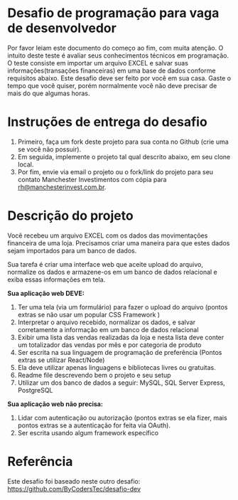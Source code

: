 # Desafio de programação para vaga de desenvolvedor

Por favor leiam este documento do começo ao fim, com muita atenção.
O intuito deste teste é avaliar seus conhecimentos técnicos em programação.
O teste consiste em importar um arquivo EXCEL e salvar suas informações(transações financeiras) em uma base de dados conforme requisitos abaixo.
Este desafio deve ser feito por você em sua casa. Gaste o tempo que você quiser, porém normalmente você não deve precisar de mais do que algumas horas.

# Instruções de entrega do desafio

1. Primeiro, faça um fork deste projeto para sua conta no Github (crie uma se você não possuir).
2. Em seguida, implemente o projeto tal qual descrito abaixo, em seu clone local.
3. Por fim, envie via email o projeto ou o fork/link do projeto para seu contato Manchester Investimentos com cópia para rh@manchesterinvest.com.br.

# Descrição do projeto

Você recebeu um arquivo EXCEL com os dados das movimentações financeira de uma loja.
Precisamos criar uma maneira para que estes dados sejam importados para um banco de dados.

Sua tarefa é criar uma interface web que aceite upload do arquivo, normalize os dados e armazene-os em um banco de dados relacional e exiba essas informações em tela.

**Sua aplicação web DEVE:**

1. Ter uma tela (via um formulário) para fazer o upload do arquivo (pontos extras se não usar um popular CSS Framework )
2. Interpretar o arquivo recebido, normalizar os dados, e salvar corretamente a informação em um banco de dados relacional
3. Exibir uma lista das vendas realizadas da loja e nesta lista deve conter um totalizador das vendas por mês e por categoria de produto
4. Ser escrita na sua linguagem de programação de preferência (Pontos extras se utilizar React/Node)
5. Ela deve utilizar apenas linguagens e bibliotecas livres ou gratuitas.
6. Readme file descrevendo bem o projeto e seu setup
7. Utilizar um dos banco de dados a seguir: MySQL, SQL Server Express, PostgreSQL

**Sua aplicação web não precisa:**

1. Lidar com autenticação ou autorização (pontos extras se ela fizer, mais pontos extras se a autenticação for feita via OAuth).
2. Ser escrita usando algum framework específico

# Referência

Este desafio foi baseado neste outro desafio: https://github.com/ByCodersTec/desafio-dev
